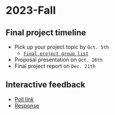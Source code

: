 # 2023-Fall


## Final project timeline

- Pick up your project topic by `Oct. 5th`
  -   [`Final project group list`](https://docs.google.com/spreadsheets/d/1RG6qqq0jFPrRBsApseZqcwsO5BIPCLq3vC9epwKlP5I/edit?usp=sharing)   
- Proposal presentation on `Oct. 26th`
- Final project report on `Dec. 21th`



## Interactive feedback
- [Poll link](https://forms.gle/9G8ZT3BfhHmj4wnv6)
- [Response](https://docs.google.com/forms/d/1edoG4XJaAgARrq9S4artlCjaQW-f0nmntYyLhBfoi68/edit#responses)






<!-- - In class of Sept. 29th, please fill out  [`Final Project Team Roster`](https://docs.google.com/spreadsheets/d/1RG6qqq0jFPrRBsApseZqcwsO5BIPCLq3vC9epwKlP5I/edit?usp=sharing)  -->

<!--  **Presentation order on Dec. 22: ['I', 'C', 'A', 'J', 'B', 'H', 'D', 'F', 'G', 'K', 'E']** -->


<!-- Presentation order on Oct. 20: ['F', 'A', 'E', 'C', 'D', 'B'] -->


<!--
```python
import random
groups = ['A','B','C','D','E','F','G','H','I','J','K']
#print (groups)
random.shuffle(groups)
print (groups)
```
-->




<!--  
# Midterm Statistics 

- $S_{scaled} = 100 \times\sqrt{\frac{S_{original}}{100}}$

- Average score = 86.40


- Standard deviation = 12.47
-->
